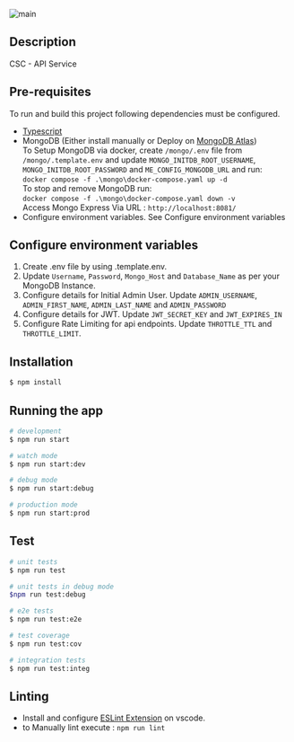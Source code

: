![main](https://github.com/adikuwar-org/api-service/actions/workflows/node.js.yml/badge.svg?branch=main)

## Description

CSC - API Service

## Pre-requisites

To run and build this project following dependencies must be configured.

- [Typescript](https://www.typescriptlang.org/id/download)
- MongoDB (Either install manually or Deploy on [MongoDB Atlas](https://www.mongodb.com/atlas/database))   
To Setup MongoDB via docker, create `/mongo/.env` file from `/mongo/.template.env` and update `MONGO_INITDB_ROOT_USERNAME`, `MONGO_INITDB_ROOT_PASSWORD` and `ME_CONFIG_MONGODB_URL` and run:      
`docker compose -f .\mongo\docker-compose.yaml up -d`   
To stop and remove MongoDB run:   
`docker compose -f .\mongo\docker-compose.yaml down -v`   
Access Mongo Express Via URL : `http://localhost:8081/`
- Configure environment variables. See Configure environment variables

## Configure environment variables

1. Create .env file by using .template.env.
2. Update `Username`, `Password`, `Mongo_Host` and `Database_Name` as per your MongoDB Instance.
3. Configure details for Initial Admin User. Update `ADMIN_USERNAME`, `ADMIN_FIRST_NAME`, `ADMIN_LAST_NAME` and `ADMIN_PASSWORD`
4. Configure details for JWT. Update `JWT_SECRET_KEY` and `JWT_EXPIRES_IN`
5. Configure Rate Limiting for api endpoints. Update `THROTTLE_TTL` and `THROTTLE_LIMIT`.

## Installation

```bash
$ npm install
```

## Running the app

```bash
# development
$ npm run start

# watch mode
$ npm run start:dev

# debug mode
$ npm run start:debug

# production mode
$ npm run start:prod
```

## Test

```bash
# unit tests
$ npm run test

# unit tests in debug mode
$npm run test:debug

# e2e tests
$ npm run test:e2e

# test coverage
$ npm run test:cov

# integration tests
$ npm run test:integ
```

## Linting

- Install and configure [ESLint Extension](https://marketplace.visualstudio.com/items?itemName=dbaeumer.vscode-eslint) on vscode.
- to Manually lint execute : `npm run lint`

